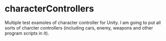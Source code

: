 # characterControllers
Multiple test examoles of character controller for Unity. I am going to put all sorts of charcter controllers (including cars, enemy, weapons and other program scripts in it).
